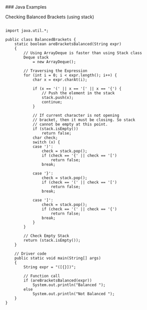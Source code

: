 <section>
### Java Examples

Checking Balanced Brackets (using stack)
<pre><code class="language-java">
import java.util.*;
 
public class BalancedBrackets {
    static boolean areBracketsBalanced(String expr)
    {
        // Using ArrayDeque is faster than using Stack class
        Deque<Character> stack
            = new ArrayDeque<Character>();
 
        // Traversing the Expression
        for (int i = 0; i < expr.length(); i++) {
            char x = expr.charAt(i);
 
            if (x == '(' || x == '[' || x == '{') {
                // Push the element in the stack
                stack.push(x);
                continue;
            }
 
            // If current character is not opening
            // bracket, then it must be closing. So stack
            // cannot be empty at this point.
            if (stack.isEmpty())
                return false;
            char check;
            switch (x) {
            case ')':
                check = stack.pop();
                if (check == '{' || check == '[')
                    return false;
                break;
 
            case '}':
                check = stack.pop();
                if (check == '(' || check == '[')
                    return false;
                break;
 
            case ']':
                check = stack.pop();
                if (check == '(' || check == '{')
                    return false;
                break;
            }
        }
 
        // Check Empty Stack
        return (stack.isEmpty());
    }
 
    // Driver code
    public static void main(String[] args)
    {
        String expr = "([{}])";
 
        // Function call
        if (areBracketsBalanced(expr))
            System.out.println("Balanced ");
        else
            System.out.println("Not Balanced ");
    }
}
</code>
</pre>
</section>